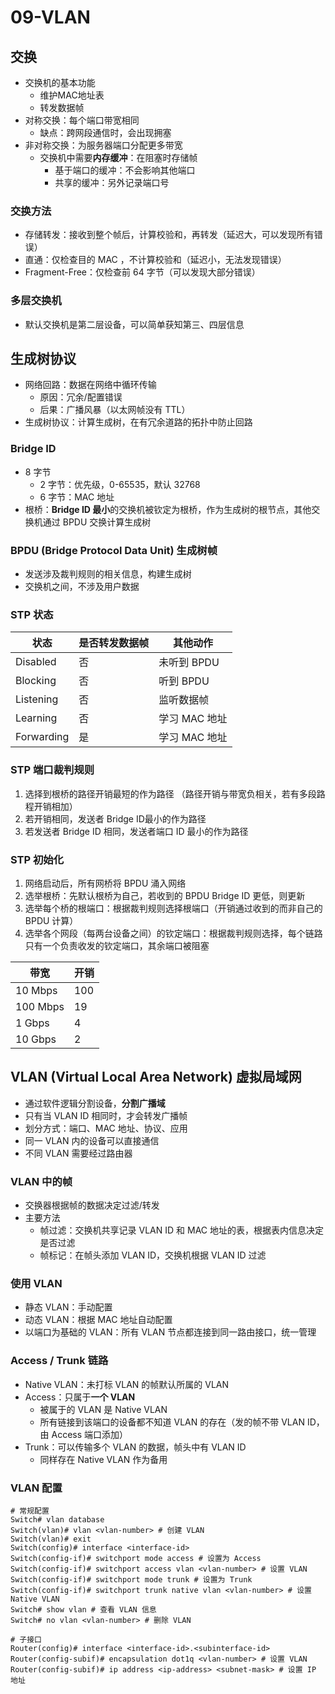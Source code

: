 # 09-VLAN

## 交换

* 交换机的基本功能
  * 维护MAC地址表
  * 转发数据帧
* 对称交换：每个端口带宽相同
  * 缺点：跨网段通信时，会出现拥塞
* 非对称交换：为服务器端口分配更多带宽
  * 交换机中需要**内存缓冲**：在阻塞时存储帧
    * 基于端口的缓冲：不会影响其他端口
    * 共享的缓冲：另外记录端口号

### 交换方法

* 存储转发：接收到整个帧后，计算校验和，再转发（延迟大，可以发现所有错误）
* 直通：仅检查目的 MAC ，不计算校验和（延迟小，无法发现错误）
* Fragment-Free：仅检查前 64 字节（可以发现大部分错误）

### 多层交换机

* 默认交换机是第二层设备，可以简单获知第三、四层信息

## 生成树协议

* 网络回路：数据在网络中循环传输
  * 原因：冗余/配置错误
  * 后果：广播风暴（以太网帧没有 TTL）
* 生成树协议：计算生成树，在有冗余道路的拓扑中防止回路

### Bridge ID

* 8 字节
  * 2 字节：优先级，0-65535，默认 32768
  * 6 字节：MAC 地址
* 根桥：**Bridge ID 最小**的交换机被钦定为根桥，作为生成树的根节点，其他交换机通过 BPDU 交换计算生成树

### BPDU (Bridge Protocol Data Unit) 生成树帧

* 发送涉及裁判规则的相关信息，构建生成树
* 交换机之间，不涉及用户数据

### STP 状态

| 状态         | 是否转发数据帧 | 其他动作      |
| ---------- | ------- | --------- |
| Disabled   | 否       | 未听到 BPDU  |
| Blocking   | 否       | 听到 BPDU   |
| Listening  | 否       | 监听数据帧     |
| Learning   | 否       | 学习 MAC 地址 |
| Forwarding | 是       | 学习 MAC 地址 |

### STP 端口裁判规则

1. 选择到根桥的路径开销最短的作为路径 （路径开销与带宽负相关，若有多段路程开销相加）
2. 若开销相同，发送者 Bridge ID最小的作为路径
3. 若发送者 Bridge ID 相同，发送者端口 ID 最小的作为路径

### STP 初始化

1. 网络启动后，所有网桥将 BPDU 涌入网络
2. 选举根桥：先默认根桥为自己，若收到的 BPDU Bridge ID 更低，则更新
3. 选举每个桥的根端口：根据裁判规则选择根端口（开销通过收到的而非自己的 BPDU 计算）
4. 选举各个网段（每两台设备之间）的钦定端口：根据裁判规则选择，每个链路只有一个负责收发的钦定端口，其余端口被阻塞

| 带宽       | 开销  |
| -------- | --- |
| 10 Mbps  | 100 |
| 100 Mbps | 19  |
| 1 Gbps   | 4   |
| 10 Gbps  | 2   |

## VLAN (Virtual Local Area Network) 虚拟局域网

* 通过软件逻辑分割设备，**分割广播域**
* 只有当 VLAN ID 相同时，才会转发广播帧
* 划分方式：端口、MAC 地址、协议、应用
* 同一 VLAN 内的设备可以直接通信
* 不同 VLAN 需要经过路由器

### VLAN 中的帧

* 交换器根据帧的数据决定过滤/转发
* 主要方法
  * 帧过滤：交换机共享记录 VLAN ID 和 MAC 地址的表，根据表内信息决定是否过滤
  * 帧标记：在帧头添加 VLAN ID，交换机根据 VLAN ID 过滤

### 使用 VLAN

* 静态 VLAN：手动配置
* 动态 VLAN：根据 MAC 地址自动配置
* 以端口为基础的 VLAN：所有 VLAN 节点都连接到同一路由接口，统一管理

### Access / Trunk 链路

* Native VLAN：未打标 VLAN 的帧默认所属的 VLAN
* Access：只属于**一个 VLAN**
  * 被属于的 VLAN 是 Native VLAN
  * 所有链接到该端口的设备都不知道 VLAN 的存在（发的帧不带 VLAN ID，由 Access 端口添加）
* Trunk：可以传输多个 VLAN 的数据，帧头中有 VLAN ID
  * 同样存在 Native VLAN 作为备用

### VLAN 配置

```shell
# 常规配置
Switch# vlan database
Switch(vlan)# vlan <vlan-number> # 创建 VLAN
Switch(vlan)# exit
Switch(config)# interface <interface-id>
Switch(config-if)# switchport mode access # 设置为 Access
Switch(config-if)# switchport access vlan <vlan-number> # 设置 VLAN
Switch(config-if)# switchport mode trunk # 设置为 Trunk
Switch(config-if)# switchport trunk native vlan <vlan-number> # 设置 Native VLAN
Switch# show vlan # 查看 VLAN 信息
Switch# no vlan <vlan-number> # 删除 VLAN
```

```shell
# 子接口
Router(config)# interface <interface-id>.<subinterface-id>
Router(config-subif)# encapsulation dot1q <vlan-number> # 设置 VLAN
Router(config-subif)# ip address <ip-address> <subnet-mask> # 设置 IP 地址
```
